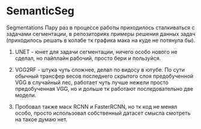 # SemanticSeg
Segmentations
Пару раз в процессе работы приходилось сталкиваться с задачами сегментации, в репозиториях примеры решения данных задач (приходилось решать в колабе тк графика мака на куде не потянула бы). 

1) UNET - юнет для задачи сегментации, ничего особо нового не сделал, но пайплайн рабочий, просто бери и пользуйся. 

2) VGG2RF - штука чуть сложнее, делал по видосу в ютубе. По сути обычный трансфер весов последнего скрытого слоя предобученной VGG в случайный лес, работает чуть лучше нежели просто предобученная VGG, но и дольше тк работают последовательно две модели. 

3) Пробовал также маск RCNN и FasterRCNN, но тк код не менял особо, просто использовал собственный датасет смысла смотреть на такое думаю нет. 
